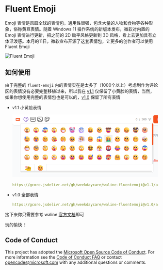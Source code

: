 # Fluent Emoji

Emoji 表情是风靡全球的表情包，通用性很强，包含大量的人物和食物等各种形象，俗称黄豆表情。随着 Windows 11 操作系统的新版本发布，微软对内置的 Emoji 表情进行更新，把之前的 2D 扁平风格更新到 3D 风格，看上去更加具有立体活泼感。本月的11日，微软宣布开源了这套表情包，让更多的创作者可以使用 Fluent Emoji

![Fluent Emoji](art/readme_banner.webp)

## 如何使用

由于完整的 `fluent-emoji` 内的表情实在是太多了（1000个以上）考虑到作为评论区的表情没有必要完整移植过来，所以我在 [v1.1](https://github.com/weekdaycare/waline-fluentemoji/tree/v1.1) 仅保留了小黄脸的表情，当然，如果你想使用完整的表情包也是可以的，[v1.0](https://github.com/weekdaycare/waline-fluentemoji/tree/v1.0) 保留了所有表情

- v1.1 小黄脸表情
  
  ![v1.1截图](art/v1.1.png)
  
  ```yaml
  https://gcore.jsdelivr.net/gh/weekdaycare/waline-fluentemoji@v1.1/assets
  ```

- v1.0 全部表情
  
  ```yaml
  https://gcore.jsdelivr.net/gh/weekdaycare/waline-fluentemoji@v1.0/assets
  ```

接下来你只需要参考 waline [官方文档](https://waline.js.org/guide/features/emoji.html)即可

玩的愉快！

## Code of Conduct

This project has adopted the [Microsoft Open Source Code of Conduct](https://opensource.microsoft.com/codeofconduct). For more information see the [Code of Conduct FAQ](https://opensource.microsoft.com/codeofconduct/faq/) or contact opencode@microsoft.com with any additional questions or comments.

